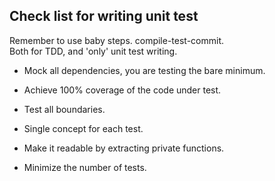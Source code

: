 ## Check list for writing unit test ##

Remember to use baby steps. compile-test-commit.  
Both for TDD, and 'only' unit test writing.

- Mock all dependencies, you are testing the bare minimum.

- Achieve 100% coverage of the code under test.

- Test all boundaries.

- Single concept for each test.

- Make it readable by extracting private functions.    

- Minimize the number of tests.
